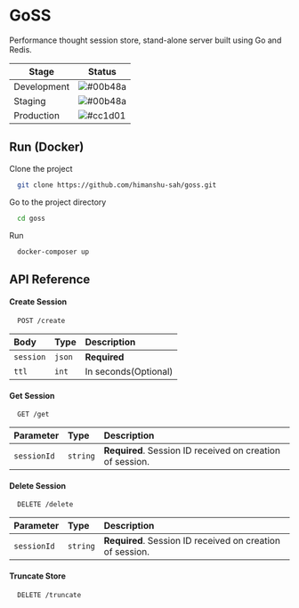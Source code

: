 
# GoSS

Performance thought session store, stand-alone server built using Go and Redis.
 


| Stage             | Status                                                                |
| ----------------- | ------------------------------------------------------------------ |
| Development | ![#00b48a](https://via.placeholder.com/10/00b48a?text=+)  |
| Staging | ![#00b48a](https://via.placeholder.com/10/00b48a?text=+)    |
| Production | ![#cc1d01](https://via.placeholder.com/10/cc1d01?text=+)  |


## Run (Docker)

Clone the project

```bash
  git clone https://github.com/himanshu-sah/goss.git
```

Go to the project directory

```bash
  cd goss
```

Run

```bash
  docker-composer up
```


  
## API Reference

#### Create Session

```http
  POST /create
```

| Body | Type     | Description                |
| :-------- | :------- | :------------------------- |
| `session` | `json` | **Required** |
| `ttl`     | `int`  | In seconds(Optional) |

#### Get Session

```http
  GET /get
```

| Parameter | Type     | Description                       |
| :-------- | :------- | :-------------------------------- |
| `sessionId`      | `string` | **Required**. Session ID received on creation of session. |

#### Delete Session

```http
  DELETE /delete
```

| Parameter | Type     | Description                       |
| :-------- | :------- | :-------------------------------- |
| `sessionId`      | `string` | **Required**. Session ID received on creation of session. |

#### Truncate Store

```http
  DELETE /truncate
```